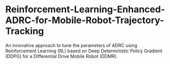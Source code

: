# Reinforcement-Learning-Enhanced-ADRC-for-Mobile-Robot-Trajectory-Tracking
An innovative  approach to tune the parameters of ADRC using Reinforcement  Learning (RL) based on Deep Deterministic Policy Gradient  (DDPG) for a Differential Drive Mobile Robot (DDMR). 
